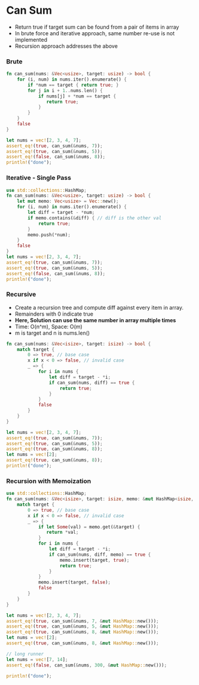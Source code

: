 # Can Sum

* Return true if target sum can be found from a pair of items in array
* In brute force and iterative approach, same number re-use is not implemented
* Recursion approach addresses the above

### Brute
```rust
fn can_sum(nums: &Vec<usize>, target: usize) -> bool {
    for (i, num) in nums.iter().enumerate() {
        if *num == target { return true; }
        for j in i + 1..nums.len() {
            if nums[j] + *num == target {
               return true;
            }
        }
    }
    false
}

let nums = vec![2, 3, 4, 7];
assert_eq!(true, can_sum(&nums, 7));
assert_eq!(true, can_sum(&nums, 5));
assert_eq!(false, can_sum(&nums, 8));
println!("done");
```

### Iterative - Single Pass
```rust
use std::collections::HashMap;
fn can_sum(nums: &Vec<usize>, target: usize) -> bool {
    let mut memo: Vec<usize> = Vec::new();
    for (i, num) in nums.iter().enumerate() {
        let diff = target - *num;
        if memo.contains(&diff) { // diff is the other val
            return true;
        } 
        memo.push(*num);      
    }
    false
}
let nums = vec![2, 3, 4, 7];
assert_eq!(true, can_sum(&nums, 7));
assert_eq!(true, can_sum(&nums, 5));
assert_eq!(false, can_sum(&nums, 8));
println!("done");
```

### Recursive 
* Create a recursion tree and compute diff against every item in array.
* Remainders with 0 indicate true
* **Here, Solution can use the same number in array multiple times**
* Time: O(n^m), Space: O(m)
* m is target and n is nums.len()

```rust
fn can_sum(nums: &Vec<isize>, target: isize) -> bool { 
    match target {
        0 => true, // base case
        x if x < 0 => false, // invalid case
        _ => {
            for i in nums {
                let diff = target - *i;
                if can_sum(nums, diff) == true {
                    return true;
                }
            }
            false
        }
    }
}

let nums = vec![2, 3, 4, 7];
assert_eq!(true, can_sum(&nums, 7));
assert_eq!(true, can_sum(&nums, 5));
assert_eq!(true, can_sum(&nums, 8));
let nums = vec![2];
assert_eq!(true, can_sum(&nums, 8));
println!("done");
```

### Recursion with Memoization
```rust
use std::collections::HashMap;
fn can_sum(nums: &Vec<isize>, target: isize, memo: &mut HashMap<isize, bool>) -> bool { 
    match target {
        0 => true, // base case
        x if x < 0 => false, // invalid case
        _ => {
            if let Some(val) = memo.get(&target) {
               return *val;
            } 
            for i in nums {
                let diff = target - *i;
                if can_sum(nums, diff, memo) == true {
                    memo.insert(target, true);
                    return true;
                }
            }            
            memo.insert(target, false);
            false
        }
    }
}

let nums = vec![2, 3, 4, 7];
assert_eq!(true, can_sum(&nums, 7, &mut HashMap::new()));
assert_eq!(true, can_sum(&nums, 5, &mut HashMap::new()));
assert_eq!(true, can_sum(&nums, 8, &mut HashMap::new()));
let nums = vec![2];
assert_eq!(true, can_sum(&nums, 8, &mut HashMap::new()));

// long runner
let nums = vec![7, 14];
assert_eq!(false, can_sum(&nums, 300, &mut HashMap::new()));

println!("done");
```